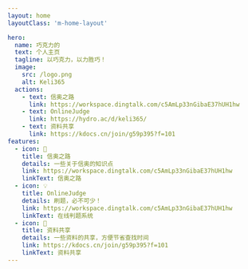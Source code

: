 ```yaml
---
layout: home
layoutClass: 'm-home-layout'

hero:
  name: 巧克力的
  text: 个人主页
  tagline: 以巧克力，以力胜巧！
  image:
    src: /logo.png
    alt: Keli365
  actions:
    - text: 信奥之路
      link: https://workspace.dingtalk.com/c5AmLp33nGibaE37hUH1hw
    - text: OnlineJudge
      link: https://hydro.ac/d/keli365/
    - text: 资料共享
      link: https://kdocs.cn/join/g59p395?f=101
features:
  - icon: 📖
    title: 信奥之路
    details: 一些关于信奥的知识点
    link: https://workspace.dingtalk.com/c5AmLp33nGibaE37hUH1hw
    linkText: 信奥之路
  - icon: 💡
    title: OnlineJudge
    details: 刷题，必不可少！
    link: https://workspace.dingtalk.com/c5AmLp33nGibaE37hUH1hw
    linkText: 在线判题系统
  - icon: 📘
    title: 资料共享
    details: 一些资料的共享，方便节省查找时间
    link: https://kdocs.cn/join/g59p395?f=101
    linkText: 资料共享
---
```


<style>
/*爱的魔力转圈圈*/

</style>
